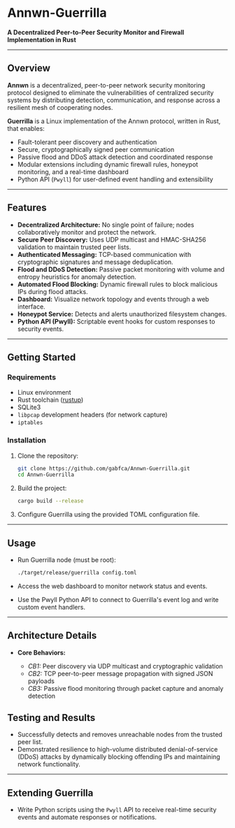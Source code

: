 # Annwn-Guerrilla

**A Decentralized Peer-to-Peer Security Monitor and Firewall Implementation in Rust**

---

## Overview

**Annwn** is a decentralized, peer-to-peer network security monitoring protocol designed to eliminate the vulnerabilities of centralized security systems by distributing detection, communication, and response across a resilient mesh of cooperating nodes.

**Guerrilla** is a Linux implementation of the Annwn protocol, written in Rust, that enables:

* Fault-tolerant peer discovery and authentication
* Secure, cryptographically signed peer communication
* Passive flood and DDoS attack detection and coordinated response
* Modular extensions including dynamic firewall rules, honeypot monitoring, and a real-time dashboard
* Python API (`Pwyll`) for user-defined event handling and extensibility

---

## Features

* **Decentralized Architecture:** No single point of failure; nodes collaboratively monitor and protect the network.
* **Secure Peer Discovery:** Uses UDP multicast and HMAC-SHA256 validation to maintain trusted peer lists.
* **Authenticated Messaging:** TCP-based communication with cryptographic signatures and message deduplication.
* **Flood and DDoS Detection:** Passive packet monitoring with volume and entropy heuristics for anomaly detection.
* **Automated Flood Blocking:** Dynamic firewall rules to block malicious IPs during flood attacks.
* **Dashboard:** Visualize network topology and events through a web interface.
* **Honeypot Service:** Detects and alerts unauthorized filesystem changes.
* **Python API (Pwyll):** Scriptable event hooks for custom responses to security events.

---

## Getting Started

### Requirements

* Linux environment
* Rust toolchain ([rustup](https://rustup.rs/))
* SQLite3
* `libpcap` development headers (for network capture)
* `iptables`

### Installation

1. Clone the repository:

   ```bash
   git clone https://github.com/gabfca/Annwn-Guerrilla.git
   cd Annwn-Guerrilla
   ```

2. Build the project:

   ```bash
   cargo build --release
   ```

3. Configure Guerrilla using the provided TOML configuration file. 

---

## Usage

* Run Guerrilla node (must be root):

  ```bash
  ./target/release/guerrilla config.toml
  ```

* Access the web dashboard to monitor network status and events.

* Use the Pwyll Python API to connect to Guerrilla's event log and write custom event handlers.

---

## Architecture Details

* **Core Behaviors:**

  * *CB1:* Peer discovery via UDP multicast and cryptographic validation
  * *CB2:* TCP peer-to-peer message propagation with signed JSON payloads
  * *CB3:* Passive flood monitoring through packet capture and anomaly detection

## Testing and Results

* Successfully detects and removes unreachable nodes from the trusted peer list.
* Demonstrated resilience to high-volume distributed denial-of-service (DDoS) attacks by dynamically blocking offending IPs and maintaining network functionality.

---

## Extending Guerrilla

* Write Python scripts using the `Pwyll` API to receive real-time security events and automate responses or notifications.
